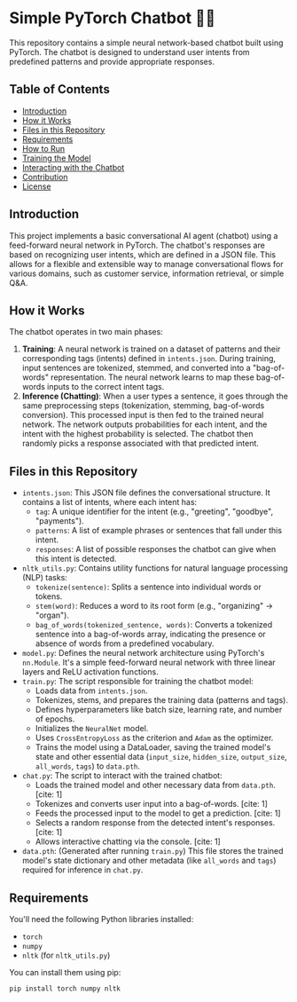 # Simple PyTorch Chatbot 🤖💬

This repository contains a simple neural network-based chatbot built using PyTorch. The chatbot is designed to understand user intents from predefined patterns and provide appropriate responses.

## Table of Contents

* [Introduction](#introduction)
* [How it Works](#how-it-works)
* [Files in this Repository](#files-in-this-repository)
* [Requirements](#requirements)
* [How to Run](#how-to-run)
* [Training the Model](#training-the-model)
* [Interacting with the Chatbot](#interacting-with-the-chatbot)
* [Contribution](#contribution)
* [License](#license)

## Introduction

This project implements a basic conversational AI agent (chatbot) using a feed-forward neural network in PyTorch. The chatbot's responses are based on recognizing user intents, which are defined in a JSON file. This allows for a flexible and extensible way to manage conversational flows for various domains, such as customer service, information retrieval, or simple Q&A.

## How it Works

The chatbot operates in two main phases:

1.  **Training**: A neural network is trained on a dataset of patterns and their corresponding tags (intents) defined in `intents.json`. During training, input sentences are tokenized, stemmed, and converted into a "bag-of-words" representation. The neural network learns to map these bag-of-words inputs to the correct intent tags.
2.  **Inference (Chatting)**: When a user types a sentence, it goes through the same preprocessing steps (tokenization, stemming, bag-of-words conversion). This processed input is then fed to the trained neural network. The network outputs probabilities for each intent, and the intent with the highest probability is selected. The chatbot then randomly picks a response associated with that predicted intent.

## Files in this Repository

* `intents.json`: This JSON file defines the conversational structure. It contains a list of intents, where each intent has:
    * `tag`: A unique identifier for the intent (e.g., "greeting", "goodbye", "payments").
    * `patterns`: A list of example phrases or sentences that fall under this intent.
    * `responses`: A list of possible responses the chatbot can give when this intent is detected.
* `nltk_utils.py`: Contains utility functions for natural language processing (NLP) tasks:
    * `tokenize(sentence)`: Splits a sentence into individual words or tokens.
    * `stem(word)`: Reduces a word to its root form (e.g., "organizing" -> "organ").
    * `bag_of_words(tokenized_sentence, words)`: Converts a tokenized sentence into a bag-of-words array, indicating the presence or absence of words from a predefined vocabulary.
* `model.py`: Defines the neural network architecture using PyTorch's `nn.Module`. It's a simple feed-forward neural network with three linear layers and ReLU activation functions.
* `train.py`: The script responsible for training the chatbot model:
    * Loads data from `intents.json`.
    * Tokenizes, stems, and prepares the training data (patterns and tags).
    * Defines hyperparameters like batch size, learning rate, and number of epochs.
    * Initializes the `NeuralNet` model.
    * Uses `CrossEntropyLoss` as the criterion and `Adam` as the optimizer.
    * Trains the model using a DataLoader, saving the trained model's state and other essential data (`input_size`, `hidden_size`, `output_size`, `all_words`, `tags`) to `data.pth`.
* `chat.py`: The script to interact with the trained chatbot:
    * Loads the trained model and other necessary data from `data.pth`. [cite: 1]
    * Tokenizes and converts user input into a bag-of-words. [cite: 1]
    * Feeds the processed input to the model to get a prediction. [cite: 1]
    * Selects a random response from the detected intent's responses. [cite: 1]
    * Allows interactive chatting via the console. [cite: 1]
* `data.pth`: (Generated after running `train.py`) This file stores the trained model's state dictionary and other metadata (like `all_words` and `tags`) required for inference in `chat.py`.

## Requirements

You'll need the following Python libraries installed:

* `torch`
* `numpy`
* `nltk` (for `nltk_utils.py`)

You can install them using pip:

```bash
pip install torch numpy nltk
